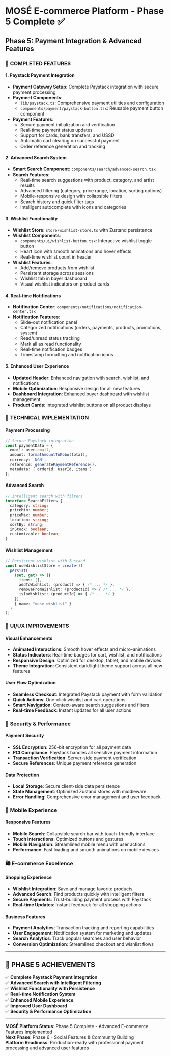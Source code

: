 # MOSÉ E-commerce Platform - Phase 5 Complete ✅

## Phase 5: Payment Integration & Advanced Features

### 🚀 **COMPLETED FEATURES**

#### **1. Paystack Payment Integration**
- **Payment Gateway Setup**: Complete Paystack integration with secure payment processing
- **Payment Components**: 
  - `lib/paystack.ts`: Comprehensive payment utilities and configuration
  - `components/payment/paystack-button.tsx`: Reusable payment button component
- **Payment Features**:
  - Secure payment initialization and verification
  - Real-time payment status updates
  - Support for cards, bank transfers, and USSD
  - Automatic cart clearing on successful payment
  - Order reference generation and tracking

#### **2. Advanced Search System**
- **Smart Search Component**: `components/search/advanced-search.tsx`
- **Search Features**:
  - Real-time search suggestions with product, category, and artist results
  - Advanced filtering (category, price range, location, sorting options)
  - Mobile-responsive design with collapsible filters
  - Search history and quick filter tags
  - Intelligent autocomplete with icons and categories

#### **3. Wishlist Functionality**
- **Wishlist Store**: `store/wishlist-store.ts` with Zustand persistence
- **Wishlist Components**:
  - `components/ui/wishlist-button.tsx`: Interactive wishlist toggle button
  - Heart icon with smooth animations and hover effects
  - Real-time wishlist count in header
- **Wishlist Features**:
  - Add/remove products from wishlist
  - Persistent storage across sessions
  - Wishlist tab in buyer dashboard
  - Visual wishlist indicators on product cards

#### **4. Real-time Notifications**
- **Notification Center**: `components/notifications/notification-center.tsx`
- **Notification Features**:
  - Slide-out notification panel
  - Categorized notifications (orders, payments, products, promotions, system)
  - Read/unread status tracking
  - Mark all as read functionality
  - Real-time notification badges
  - Timestamp formatting and notification icons

#### **5. Enhanced User Experience**
- **Updated Header**: Enhanced navigation with search, wishlist, and notifications
- **Mobile Optimization**: Responsive design for all new features
- **Dashboard Integration**: Enhanced buyer dashboard with wishlist management
- **Product Cards**: Integrated wishlist buttons on all product displays

### 🔧 **TECHNICAL IMPLEMENTATION**

#### **Payment Processing**
```typescript
// Secure Paystack integration
const paymentData = {
  email: user.email,
  amount: formatAmountToKobo(total),
  currency: 'NGN',
  reference: generatePaymentReference(),
  metadata: { orderId, userId, items }
};
```

#### **Advanced Search**
```typescript
// Intelligent search with filters
interface SearchFilters {
  category: string;
  priceMin: number;
  priceMax: number;
  location: string;
  sortBy: string;
  inStock: boolean;
  customizable: boolean;
}
```

#### **Wishlist Management**
```typescript
// Persistent wishlist with Zustand
const useWishlistStore = create()(
  persist(
    (set, get) => ({
      items: [],
      addToWishlist: (product) => { /* ... */ },
      removeFromWishlist: (productId) => { /* ... */ },
      isInWishlist: (productId) => { /* ... */ }
    }),
    { name: "mose-wishlist" }
  )
);
```

### 🎨 **UI/UX IMPROVEMENTS**

#### **Visual Enhancements**
- **Animated Interactions**: Smooth hover effects and micro-animations
- **Status Indicators**: Real-time badges for cart, wishlist, and notifications
- **Responsive Design**: Optimized for desktop, tablet, and mobile devices
- **Theme Integration**: Consistent dark/light theme support across all new features

#### **User Flow Optimization**
- **Seamless Checkout**: Integrated Paystack payment with form validation
- **Quick Actions**: One-click wishlist and cart operations
- **Smart Navigation**: Context-aware search suggestions and filters
- **Real-time Feedback**: Instant updates for all user actions

### 🔐 **Security & Performance**

#### **Payment Security**
- **SSL Encryption**: 256-bit encryption for all payment data
- **PCI Compliance**: Paystack handles all sensitive payment information
- **Transaction Verification**: Server-side payment verification
- **Secure References**: Unique payment reference generation

#### **Data Protection**
- **Local Storage**: Secure client-side data persistence
- **State Management**: Optimized Zustand stores with middleware
- **Error Handling**: Comprehensive error management and user feedback

### 📱 **Mobile Experience**

#### **Responsive Features**
- **Mobile Search**: Collapsible search bar with touch-friendly interface
- **Touch Interactions**: Optimized buttons and gestures
- **Mobile Navigation**: Streamlined mobile menu with user actions
- **Performance**: Fast loading and smooth animations on mobile devices

### 🛍️ **E-commerce Excellence**

#### **Shopping Experience**
- **Wishlist Integration**: Save and manage favorite products
- **Advanced Search**: Find products quickly with intelligent filters
- **Secure Payments**: Trust-building payment process with Paystack
- **Real-time Updates**: Instant feedback for all shopping actions

#### **Business Features**
- **Payment Analytics**: Transaction tracking and reporting capabilities
- **User Engagement**: Notification system for marketing and updates
- **Search Analytics**: Track popular searches and user behavior
- **Conversion Optimization**: Streamlined checkout and wishlist flows

---

## 🎯 **PHASE 5 ACHIEVEMENTS**

✅ **Complete Paystack Payment Integration**  
✅ **Advanced Search with Intelligent Filtering**  
✅ **Wishlist Functionality with Persistence**  
✅ **Real-time Notification System**  
✅ **Enhanced Mobile Experience**  
✅ **Improved User Dashboard**  
✅ **Security & Performance Optimization**  

---

**MOSÉ Platform Status**: Phase 5 Complete - Advanced E-commerce Features Implemented  
**Next Phase**: Phase 6 - Social Features & Community Building  
**Platform Readiness**: Production-ready with professional payment processing and advanced user features 